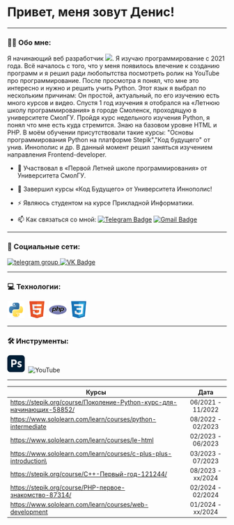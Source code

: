 
# Привет, меня зовут Денис!

---

### :man_technologist: Обо мне:

Я начинающий веб разработчик <img src="https://media.giphy.com/media/WUlplcMpOCEmTGBtBW/giphy.gif" width="30px">. Я изучаю программирование с 2021 года. Всё началось с того, что у меня появилось влечение к созданию программ и я решил ради любопытства посмотреть ролик на YouTube про программирование. После просмотра я понял, что мне это интересно и нужно и решить учить Python. Этот язык я выбрал по нескольким причинам: Он простой, актуальный, по его изучению есть много курсов и видео. Спустя 1 год изучения я отобрался на «Летнюю школу программирования» в городе Смоленск, проходящую в университете СмолГУ. Пройдя курс недельного изучения Python, я понял что мне есть куда стремится. Знаю на базовом уровне HTML и PHP. В моём обучении присутствовали такие курсы: "Основы программирования Python на платформе Stepik","Код будущего" от унив. Иннополис и др. В данный момент решил заняться изучением направления Frontend-developer.

<!--
<p align="center">
 <img width="600" src="assets/github-snake.svg" alt="snake"/>
</p>
-->

- :telescope: Участвовал в «Первой Летней школе программирования» от Университета СмолГУ.

- :seedling: Завершил курсы «Код Будущего» от Университета Иннополис!

- :zap: Являюсь студентом на курсе Прикладной Информатики.

- :mailbox: Как связаться со мной: [![Telegram Badge](https://img.shields.io/badge/-DenisSahn-blue?style=flat&logo=Telegram&logoColor=white)](https://t.me/Ducuka_Ca) [![Gmail Badge](https://img.shields.io/badge/-Gmail-red?style=flat&logo=Gmail&logoColor=white)](mailto:saknyukdenis@gmail.com)

---

### 🤝 Социальные сети:

  <div id="badges">
    <a href="https://t.me/Ducuk_Ca" target="_blank">
      <img src="https://cdn-icons-png.flaticon.com/512/2111/2111646.png" width="40" height="40" alt="telegram group" />
    </a>
    <a href="https://vk.com/gret2015" target="_blank">
      <img src="https://cdn-icons-png.flaticon.com/512/145/145813.png" width="40" height="40" alt="VK Badge"/>
    </a>
  </div>

---

### 💻 Технологии:

<div>
  <img src="https://github.com/devicons/devicon/blob/master/icons/python/python-original.svg" title="python" alt="python" width="40" height="40"/>&nbsp
  <img src="https://github.com/devicons/devicon/blob/master/icons/html5/html5-original.svg" title="html5" alt="html5" width="40" height="40"/>&nbsp
  <img src="https://github.com/devicons/devicon/blob/master/icons/php/php-original.svg" title="php" alt="php" width="40" height="40"/>&nbsp
  <img src="https://github.com/devicons/devicon/blob/master/icons/css3/css3-original.svg" title="css3" alt="css3" width="40" height="40"/>&nbsp
</div>

---

### 🛠 Инструменты:

<div>
  <img src="https://github.com/devicons/devicon/blob/master/icons/photoshop/photoshop-plain.svg" title="photoshop" alt="photoshop" width="40" height="40"/>&nbsp;
  <img src="https://upload.wikimedia.org/wikipedia/commons/9/9e/YouTube_Logo_%282013-2017%29.svg" title="YouTube" alt="YouTube" width="40" height="40"/>&nbsp;
</div>

---

<!-- ### 💻 Пройденные курсы: --- -->

| Курсы                                                               | Дата              |
| --------------------------------------------------------------------| :---------------: |
|https://stepik.org/course/Поколение-Python-курс-для-начинающих-58852/| 06/2021 - 11/2022 |
| https://www.sololearn.com/learn/courses/python-intermediate         | 08/2022 - 02/2023 |
| https://www.sololearn.com/learn/courses/le-html                     | 02/2023 - 06/2023 |
| https://www.sololearn.com/learn/courses/c-plus-plus-introduction\   | 03/2023 - 07/2023 |
| https://stepik.org/course/С++-Первый-год-121244/                    | 08/2023 - xx/2024 |
| https://stepik.org/course/PHP-первое-знакомство-87314/              | 02/2024 - 02/2024 |
| https://www.sololearn.com/learn/courses/web-development             | 01/2024 - xx/2024 |



<!-- ### 💻 Codewars:

![codewars](https://www.codewars.com/users/FilimonovAlexey/badges/large)

### ⚙️ GitHub статистика:

<table>
  <tr>
    <td>
      <img align="left" src="http://github-readme-streak-stats.herokuapp.com?user=FilimonovAlexey&theme=dark&background=000000" alt="webDev's Github stats" />
    </td>
    <td>
      <img height="195px" align="right" alt="webDev's Github Languages" src="https://github-readme-stats-sigma-five.vercel.app/api/top-langs/?username=FilimonovAlexey&layout=compact&theme=vision-friendly-dark" />
    </td>
  </tr>
</table>

![Visitor Badge](https://visitor-badge.laobi.icu/badge?page_id=filimonovalexey)

--- -->
